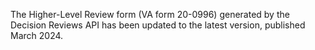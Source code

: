 The Higher-Level Review form (VA form 20-0996) generated by the Decision Reviews API has been updated to the latest version, published March 2024.
